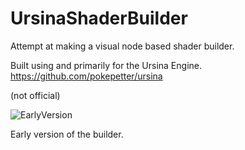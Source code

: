 # UrsinaShaderBuilder
Attempt at making a visual node based shader builder.

Built using and primarily for the Ursina Engine.
https://github.com/pokepetter/ursina

(not official)

![EarlyVersion](https://user-images.githubusercontent.com/3182796/153801834-76641b40-0741-446d-bf25-19dddea4003b.png)

Early version of the builder.
